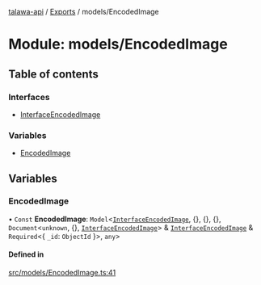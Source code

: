 [talawa-api](../README.md) / [Exports](../modules.md) / models/EncodedImage

# Module: models/EncodedImage

## Table of contents

### Interfaces

- [InterfaceEncodedImage](../interfaces/models_EncodedImage.InterfaceEncodedImage.md)

### Variables

- [EncodedImage](models_EncodedImage.md#encodedimage)

## Variables

### EncodedImage

• `Const` **EncodedImage**: `Model`\<[`InterfaceEncodedImage`](../interfaces/models_EncodedImage.InterfaceEncodedImage.md), \{\}, \{\}, \{\}, `Document`\<`unknown`, \{\}, [`InterfaceEncodedImage`](../interfaces/models_EncodedImage.InterfaceEncodedImage.md)\> & [`InterfaceEncodedImage`](../interfaces/models_EncodedImage.InterfaceEncodedImage.md) & `Required`\<\{ `_id`: `ObjectId`  \}\>, `any`\>

#### Defined in

[src/models/EncodedImage.ts:41](https://github.com/PalisadoesFoundation/talawa-api/blob/9fa6a1c/src/models/EncodedImage.ts#L41)
